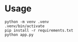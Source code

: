 # Usage

```
python -m venv .venv
.venv/bin/activate
pip install -r requirements.txt
python app.py
```
